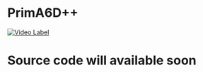 # PrimA6D++

[![Video Label](http://img.youtube.com/vi/GF8wDMlJXdE/0.jpg)](https://youtu.be/GF8wDMlJXdE)

# Source code will available soon
